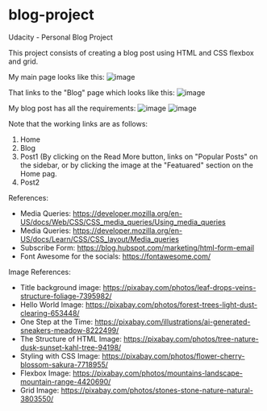 # blog-project
Udacity - Personal Blog Project

This project consists of creating a blog post using HTML and CSS flexbox and grid.

My main page looks like this:
![image](https://github.com/user-attachments/assets/ebe70bdd-e71d-4e48-ac86-b3f309bda733)

That links to the "Blog" page which looks like this:
![image](https://github.com/user-attachments/assets/f5e1b6dd-c7e6-4fc1-9b1e-3342ff4282ad)

My blog post has all the requirements:
![image](https://github.com/user-attachments/assets/42dd08e9-6d4a-4d41-b787-c083264af6ba)
![image](https://github.com/user-attachments/assets/8a95e607-72e2-4b55-9129-da799e04e03d)

Note that the working links are as follows:
1. Home
2. Blog
3. Post1 (By clicking on the Read More button, links on "Popular Posts" on the sidebar, or by clicking the image at the "Featuared" section on the Home pag.
4. Post2

References:
- Media Queries: https://developer.mozilla.org/en-US/docs/Web/CSS/CSS_media_queries/Using_media_queries
- Media Queries: https://developer.mozilla.org/en-US/docs/Learn/CSS/CSS_layout/Media_queries
- Subscribe Form: https://blog.hubspot.com/marketing/html-form-email
- Font Awesome for the socials: https://fontawesome.com/ 

Image References:
- Title background image: https://pixabay.com/photos/leaf-drops-veins-structure-foliage-7395982/
- Hello World Image: https://pixabay.com/photos/forest-trees-light-dust-clearing-653448/
- One Step at the Time: https://pixabay.com/illustrations/ai-generated-sneakers-meadow-8222499/
- The Structure of HTML Image: https://pixabay.com/photos/tree-nature-dusk-sunset-kahl-tree-94198/ 
- Styling with CSS Image: https://pixabay.com/photos/flower-cherry-blossom-sakura-7718955/
- Flexbox Image: https://pixabay.com/photos/mountains-landscape-mountain-range-4420690/
- Grid Image: https://pixabay.com/photos/stones-stone-nature-natural-3803550/

